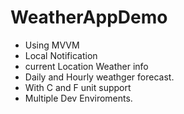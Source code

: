 # WeatherAppDemo
  - Using MVVM
  - Local Notification
  - current Location Weather info
  - Daily and Hourly weathger forecast.
  - With C and F unit support
  - Multiple Dev Enviroments.
